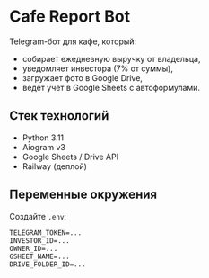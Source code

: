 # Cafe Report Bot

Telegram-бот для кафе, который:
- собирает ежедневную выручку от владельца,
- уведомляет инвестора (7% от суммы),
- загружает фото в Google Drive,
- ведёт учёт в Google Sheets с автоформулами.

## Стек технологий
- Python 3.11
- Aiogram v3
- Google Sheets / Drive API
- Railway (деплой)

## Переменные окружения
Создайте `.env`:
```env
TELEGRAM_TOKEN=...
INVESTOR_ID=...
OWNER_ID=...
GSHEET_NAME=...
DRIVE_FOLDER_ID=...
